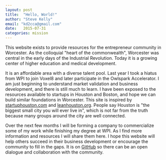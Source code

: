 ```yaml
---
layout: post
title:  "Hello, World!"
author: "Steve Kelly"
email: "kd2cca@gmail.com"
date:   2015-07-31
categories: mission
---
```


This website exists to provide resources for the entrepreneur community in
Worcester. As the colloquial "heart of the commonwealth", Worcester was central
in the early days of the Industrial Revolution. Today it is a growing center
of higher education and medical development.

It is an affordable area with a diverse talent pool. Last year I took a hiatus
from WPI to join Voxel8 and later participate in the Owlspark Accelerator.
I am just beginning to understand market validation and business development,
and there is still much to learn. I have been exposed to the resources available
to startups in Houston and Boston, and hope we can build similar foundations
in Worcester. This site is inspired by [startuphouston.com](http://startuphouston.com/) and
[leanhouston.org](http://leanhouston.org/). People say Houston is "the biggest
small city you will ever live in", which is not far from the truth because many
groups around the city are well connected.

Over the next few months I will be forming a company to
commercialize some of my work while finishing my degree at WPI.
As I find more information and resources I will share them here. 
I hope this website will help others succeed in their business development
or encourage the community to fill in the gaps. It is on
[GitHub](https://github.com/sjkelly/startupthewoo) so there can be an open
dialogue and collaboration with the community.
